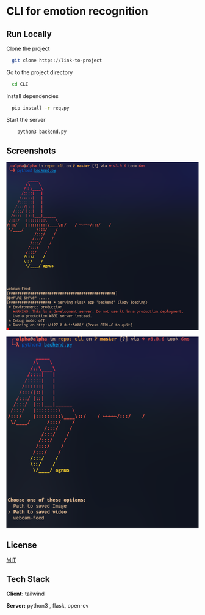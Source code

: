 
# CLI for emotion recognition #

## Run Locally

Clone the project

```bash
  git clone https://link-to-project
```

Go to the project directory

```bash
  cd CLI
```

Install dependencies

```bash
  pip install -r req.py
```

Start the server

```bash
    python3 backend.py
```

  

## Screenshots

![App Screenshot](/static/assets/ss1.png)


  ![App Screenshot](/static/assets/ss2.png)
## License

[MIT](https://choosealicense.com/licenses/mit/)

  
## Tech Stack

**Client:** tailwind

**Server:** python3 , flask, open-cv 

  